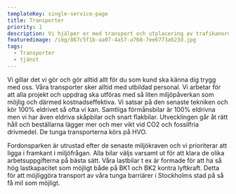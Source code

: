 ```yaml
---
templateKey: single-service-page
title: Transporter
priority: 1
description: Vi hjälper er med transport och utplacering av trafikanordningar!
featuredimage: /img/867c5f1b-aa07-4a57-a768-7ee6773a623d.jpg
tags:
  - Transporter
  - tjänst
---
```

Vi gillar det vi gör och gör alltid allt för du som kund ska känna dig trygg med oss. Våra transporter sker alltid med utbildad personal. Vi arbetar för att alla projekt och uppdrag ska utföras med så liten miljöpåverkan som möjlig och därmed kostnadseffektiva. Vi satsar på den senaste tekniken och kör 100% eldrivet så ofta vi kan. Samtliga förmånsbilar är 100% eldrivna men vi har även eldriva skåpbilar och snart flakbilar. Utvecklingen går åt rätt håll och beställarna lägger mer och mer vikt vid CO2 och fossilfria drivmedel. De tunga transporterna körs på HVO.

Fordonsparken är utrustad efter de senaste miljökraven och vi prioriterar att ligga i framkant i miljöfrågan.
Alla bilar väljs varsamt ut för att klara de olika arbetsuppgifterna på bästa sätt. Våra lastbilar t ex är formade för att ha så hög lastkapacitet som möjligt både på BK1 och BK2 kontra lyftkraft. Detta för att möjliggöra transport av våra tunga barriärer i Stockholms stad på så få mil som möjligt.